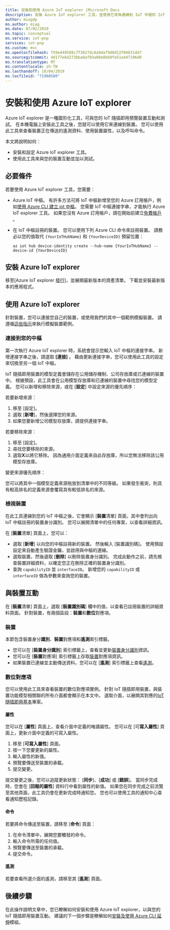 ```yaml
---
title: 安裝和使用 Azure IoT explorer |Microsoft Docs
description: 安裝 Azure IoT explorer 工具，並使用它來與連線到 IoT 中樞的 IoT 隨插即用預覽裝置互動。
author: miagdp
ms.author: miag
ms.date: 07/02/2019
ms.topic: conceptual
ms.service: iot-pnp
services: iot-pnp
ms.custom: mvc
ms.openlocfilehash: f59e449589c7f3027dc8a9daf9d8d12f04831dd7
ms.sourcegitcommit: 4d177e6d273bba8af03a00e8bb9fe51a447196d0
ms.translationtype: MT
ms.contentlocale: zh-TW
ms.lasthandoff: 10/04/2019
ms.locfileid: "71960580"
---
```

# <a name="install-and-use-azure-iot-explorer"></a>安裝和使用 Azure IoT explorer

Azure IoT explorer 是一種圖形化工具，可與您的 IoT 隨插即用預覽裝置互動和測試。 在本機電腦上安裝此工具之後，您就可以使用它來連線到裝置。 您可以使用此工具來查看裝置正在傳送的遙測資料、使用裝置屬性，以及呼叫命令。

本文將說明如何：

- 安裝和設定 Azure IoT explorer 工具。
- 使用此工具來與您的裝置互動並加以測試。

## <a name="prerequisites"></a>必要條件

若要使用 Azure IoT explorer 工具，您需要：

- Azure IoT 中樞。 有許多方法可將 IoT 中樞新增至您的 Azure 訂用帳戶，例如[使用 Azure CLI 建立 iot 中樞](../iot-hub/iot-hub-create-using-cli.md)。 您需要 IoT 中樞連接字串，才能執行 Azure IoT explorer 工具。 如果您沒有 Azure 訂用帳戶，請在開始前建立[免費帳戶](https://azure.microsoft.com/free/?WT.mc_id=A261C142F) 。
- 在 IoT 中樞註冊的裝置。 您可以使用下列 Azure CLI 命令來註冊裝置。 請務必以您的值取代 `{YourIoTHubName}` 和 `{YourDeviceID}` 預留位置：

    ```azurecli-interactive
    az iot hub device-identity create --hub-name {YourIoTHubName} --device-id {YourDeviceID}
    ```

## <a name="install-azure-iot-explorer"></a>安裝 Azure IoT explorer

移至[Azure IoT explorer [發行](https://github.com/Azure/azure-iot-explorer/releases)]，並展開最新版本的資產清單。 下載並安裝最新版本的應用程式。

## <a name="use-azure-iot-explorer"></a>使用 Azure IoT explorer

針對裝置，您可以連接您自己的裝置，或使用我們的其中一個範例模擬裝置。 請遵循[這些指示](https://github.com/Azure/azure-iot-sdk-c/tree/public-preview/iothub_client/samples)來執行模擬裝置範例。

### <a name="connect-to-your-hub"></a>連接到您的中樞

第一次執行 Azure IoT explorer 時，系統會提示您輸入 IoT 中樞的連接字串。 新增連接字串之後，請選取 **[連接]** 。 藉由更新連接字串，您可以使用此工具的設定來切換至另一個 IoT 中樞。

IoT 隨插即用裝置的模型定義會儲存在公用儲存機制、公司存放庫或已連線的裝置中。 根據預設，此工具會在公用模型存放庫和已連線的裝置中尋找您的模型定義。 您可以新增和移除來源，或在 [**設定**] 中設定來源的優先順序：

若要新增來源：

1. 移至 [設定]。
1. 選取 [**新增**]，然後選擇您的來源。
1. 如果您要新增公司模型存放庫，請提供連接字串。

若要移除來源：

1. 移至 [設定]。
1. 尋找您要移除的來源。
1. 選取**X**以將它移除。 因為通用介面定義來自此存放庫，所以您無法移除該公用模型存放庫。

變更來源優先順序：

您可以將其中一個模型定義來源拖放到清單中的不同等級。 如果發生衝突，則具有較高排名的定義來源會覆寫具有較低排名的來源。

### <a name="view-devices"></a>檢視裝置

在此工具連線到您的 IoT 中樞之後，它會顯示 [**裝置**清單] 頁面，其中會列出向 IoT 中樞註冊的裝置身分識別。 您可以展開清單中的任何專案，以查看詳細資訊。

在 [**裝置**清單] 頁面上，您可以：

- 選取 [**新增**] 以向您的中樞註冊新的裝置。 然後輸入 [裝置識別碼]。 使用預設設定來自動產生驗證金鑰，並啟用與中樞的連線。
- 選取裝置，然後選取 [**刪除**] 以刪除裝置身分識別。 完成此動作之前，請先檢查裝置詳細資料，以確定您正在刪除正確的裝置身分識別。
- 查詢 `capabilityID` 並 `interfaceID`。 新增您的 `capabilityID` 或 `interfaceID` 做為參數來查詢您的裝置。

## <a name="interact-with-a-device"></a>與裝置互動

在 [**裝置**清單] 頁面上，選取 [**裝置識別碼**] 欄中的值，以查看已註冊裝置的詳細資料頁面。 針對裝置，有兩個區段：**裝置**和**數位**對應項。

### <a name="device"></a>裝置

本節包含裝置身分**識別**、**裝置**對應項和**遙測**索引標籤。

- 您可以在 [**裝置身分識別**] 索引標籤上，查看並更新[裝置身分識別](../iot-hub/iot-hub-devguide-identity-registry.md)資訊。
- 您可以在 [**裝置**對應項] 索引標籤上存取[裝置](../iot-hub/iot-hub-devguide-device-twins.md)對應項資訊。
- 如果裝置已連線並主動傳送資料，您可以在 [**遙測**] 索引標籤上查看[遙測](../iot-hub/iot-hub-devguide-messages-read-builtin.md)。

### <a name="digital-twin"></a>數位對應項

您可以使用此工具來查看裝置的數位對應項實例。 針對 IoT 隨插即用裝置，與裝置功能模型相關聯的所有介面都會顯示在本文中。 選取介面，以展開其對應的[IoT 隨插即用基本](https://github.com/Azure/IoTPlugandPlay/tree/master/DTDL)專案。

#### <a name="properties"></a>屬性

您可以在 [**屬性**] 頁面上，查看介面中定義的唯讀屬性。 您可以在 [可**寫入屬性**] 頁面上，更新介面中定義的可寫入屬性。

1. 移至 [**可寫入屬性**] 頁面。
1. 按一下您要更新的屬性。
1. 輸入屬性的新值。
1. 預覽要傳送至裝置的承載。
1. 提交變更。

提交變更之後，您可以追蹤更新狀態： [**同步**]、[**成功**] 或 [**錯誤**]。 當同步完成時，您會在 [**回報的屬性**] 資料行中看到屬性的新值。 如果您在同步完成之前流覽至其他頁面，此工具仍會在更新完成時通知您。 您也可以使用工具的通知中心查看通知歷程記錄。

#### <a name="commands"></a>命令

若要將命令傳送至裝置，請移至 [**命令**] 頁面：

1. 在命令清單中，展開您要觸發的命令。
1. 輸入命令所需的任何值。
1. 預覽要傳送至裝置的承載。
1. 提交命令。

#### <a name="telemetry"></a>遙測

若要查看所選介面的遙測，請移至其 [**遙測**] 頁面。

## <a name="next-steps"></a>後續步驟

在此操作說明文章中，您已瞭解如何安裝和使用 Azure IoT explorer，以與您的 IoT 隨插即用裝置互動。 建議的下一個步驟是瞭解如何[安裝及使用 Azure CLI 延伸](./howto-install-pnp-cli.md)模組。
